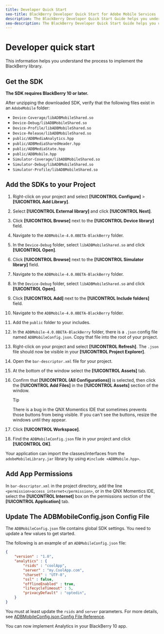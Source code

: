 ```yaml
---
title: Developer Quick Start
seo-title: BlackBerry Developer Quick Start for Adobe Mobile Services
description: The BlackBerry Developer Quick Start Guide helps you understand the process to implement the BlackBerry library for Adobe Mobile Services.
seo-description: The BlackBerry Developer Quick Start Guide helps you understand the process to implement the BlackBerry library for Adobe Mobile Services.
---
```


# Developer quick start

This information helps you understand the process to implement the BlackBerry library.

## Get the SDK

**The SDK requires BlackBerry 10 or later.**

After unzipping the downloaded SDK, verify that the following files exist in an `AdobeMobile` folder:

* `Device-Coverage/libADBMobileShared.so`
* `Device-Debug/libADBMobileShared.so`
* `Device-Profile/libADBMobileShared.so`
* `Device-Release/libADBMobileShared.so`
* `public/ADBMediaAnalytics.hpp`
* `public/ADBMediaSharedHeader.hpp`
* `public/ADBMediaState.hpp`
* `public/ADBMobile.hpp`
* `Simulator-Coverage/libADBMobileShared.so`
* `Simulator-Debug/libADBMobileShared.so`
* `Simulator-Profile/libADBMobileShared.so`

## Add the SDKs to your Project

1. Right-click on your project and select **[!UICONTROL Configure]** > **[!UICONTROL Add Library]**.
1. Select **[!UICONTROL External library]** and click **[!UICONTROL Next]**.
1. Click **[!UICONTROL Browse]** next to the **[!UICONTROL Device library]** field.
1. Navigate to the `ADBMobile-4.0.0BETA-BlackBerry` folder.
1. In the `Device-Debug` folder, select `libADBMobileShared.so` and click **[!UICONTROL Open]**.
1. Click **[!UICONTROL Browse]** next to the **[!UICONTROL Simulator library]** field.
1. Navigate to the `ADBMobile-4.0.0BETA-BlackBerry` folder.
1. In the `Device-Debug` folder, select `libADBMobileShared.so` and click **[!UICONTROL Open]**.
1. Click **[!UICONTROL Add]** next to the **[!UICONTROL Include folders]** field.
1. Navigate to the `ADBMobile-4.0.0BETA-BlackBerry` folder.
1. Add the `public` folder to your includes.
1. In the `ADBMobile-4.0.0BETA-BlackBerry` folder, there is a `.json` config file named `ADBMobileConfig.json`. Copy that file into the root of your project.
1. Right-click on your project and select **[!UICONTROL Refresh]**. The `.json` file should now be visible in your **[!UICONTROL Project Explorer]**.
1. Open the `bar-descriptor.xml` file for your project.
1. At the bottom of the window select the **[!UICONTROL Assets]** tab.
1. Confirm that **[!UICONTROL (All Configurations)]** is selected, then click the **[!UICONTROL Add Files]** in the **[!UICONTROL Assets]** section of the window. 
      >[!TIP]
      >
      >There is a bug in the QNX Momentics IDE that sometimes prevents those buttons from being visible. If you can't see the buttons, resize the windows until they appear.

1. Click **[!UICONTROL Workspace]**.
1. Find the `ADBMobileConfig.json` file in your project and click **[!UICONTROL OK]**.

Your application can import the classes/interfaces from the `adobeMobileLibrary.jar` library by using `#include <ADBMobile.hpp>`.

## Add App Permissions

In `bar-descriptor.xml` in the project directory, add the line `<permission>access_internet</permission>`, or in the QNX Momentics IDE, select the **[!UICONTROL Internet]** box on the permissions section of the **[!UICONTROL Application]** tab.

## Update The ADBMobileConfig.json Config File

The `ADBMobileConfig.json` file contains global SDK settings. You need to update a few values to get started.

The following is an example of an `ADBMobileConfig.json` file:

```json
{
    "version" : "1.0",
    "analytics" : {
        "rsids" : "coolApp",
        "server" : "my.CoolApp.com",
        "charset" : "UTF-8",
        "ssl" : false,
        "offlineEnabled" : true,
        "lifecycleTimeout" : 5,
        "privacyDefault" : "optedin",
    }
}
```

You must at least update the `rsids` and `server` parameters. For more details, see [ADBMobileConfig.json Config File Reference](/help/blackberry/methods.md).

You can now implement Analytics in your BlackBerry 10 app.
